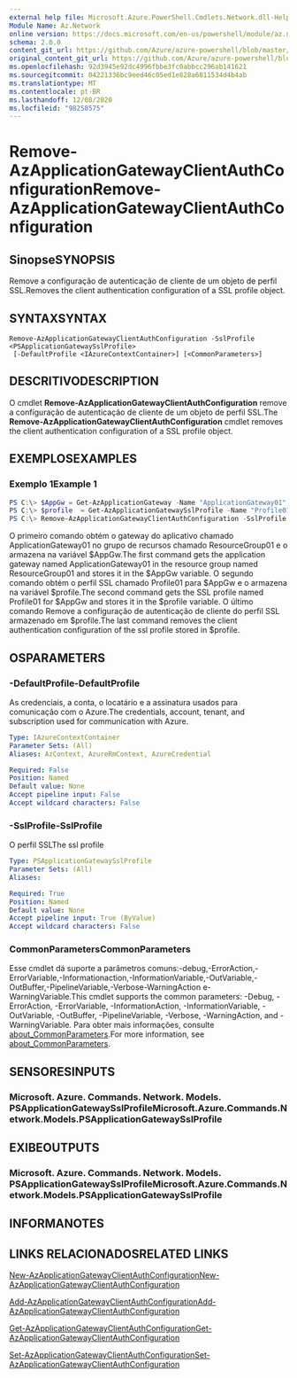 ```yaml
---
external help file: Microsoft.Azure.PowerShell.Cmdlets.Network.dll-Help.xml
Module Name: Az.Network
online version: https://docs.microsoft.com/en-us/powershell/module/az.network/remove-azapplicationgatewayclientauthconfiguration
schema: 2.0.0
content_git_url: https://github.com/Azure/azure-powershell/blob/master/src/Network/Network/help/Remove-AzApplicationGatewayClientAuthConfiguration.md
original_content_git_url: https://github.com/Azure/azure-powershell/blob/master/src/Network/Network/help/Remove-AzApplicationGatewayClientAuthConfiguration.md
ms.openlocfilehash: 92d3945e92dc4996fbbe3fc0abbcc296ab141621
ms.sourcegitcommit: 04221336bc9eed46c05ed1e828a6811534d4b4ab
ms.translationtype: MT
ms.contentlocale: pt-BR
ms.lasthandoff: 12/08/2020
ms.locfileid: "98258575"
---
```

# <span data-ttu-id="ce711-101">Remove-AzApplicationGatewayClientAuthConfiguration</span><span class="sxs-lookup"><span data-stu-id="ce711-101">Remove-AzApplicationGatewayClientAuthConfiguration</span></span>

## <span data-ttu-id="ce711-102">Sinopse</span><span class="sxs-lookup"><span data-stu-id="ce711-102">SYNOPSIS</span></span>
<span data-ttu-id="ce711-103">Remove a configuração de autenticação de cliente de um objeto de perfil SSL.</span><span class="sxs-lookup"><span data-stu-id="ce711-103">Removes the client authentication configuration of a SSL profile object.</span></span>

## <span data-ttu-id="ce711-104">SYNTAX</span><span class="sxs-lookup"><span data-stu-id="ce711-104">SYNTAX</span></span>

```
Remove-AzApplicationGatewayClientAuthConfiguration -SslProfile <PSApplicationGatewaySslProfile>
 [-DefaultProfile <IAzureContextContainer>] [<CommonParameters>]
```

## <span data-ttu-id="ce711-105">DESCRITIVO</span><span class="sxs-lookup"><span data-stu-id="ce711-105">DESCRIPTION</span></span>
<span data-ttu-id="ce711-106">O cmdlet **Remove-AzApplicationGatewayClientAuthConfiguration** remove a configuração de autenticação de cliente de um objeto de perfil SSL.</span><span class="sxs-lookup"><span data-stu-id="ce711-106">The **Remove-AzApplicationGatewayClientAuthConfiguration** cmdlet removes the client authentication configuration of a SSL profile object.</span></span>

## <span data-ttu-id="ce711-107">EXEMPLOS</span><span class="sxs-lookup"><span data-stu-id="ce711-107">EXAMPLES</span></span>

### <span data-ttu-id="ce711-108">Exemplo 1</span><span class="sxs-lookup"><span data-stu-id="ce711-108">Example 1</span></span>
```powershell
PS C:\> $AppGw = Get-AzApplicationGateway -Name "ApplicationGateway01" -ResourceGroupName "ResourceGroup01"
PS C:\> $profile  = Get-AzApplicationGatewaySslProfile -Name "Profile01" -ApplicationGateway $AppGw
PS C:\> Remove-AzApplicationGatewayClientAuthConfiguration -SslProfile $profile
```

<span data-ttu-id="ce711-109">O primeiro comando obtém o gateway do aplicativo chamado ApplicationGateway01 no grupo de recursos chamado ResourceGroup01 e o armazena na variável $AppGw.</span><span class="sxs-lookup"><span data-stu-id="ce711-109">The first command gets the application gateway named ApplicationGateway01 in the resource group named ResourceGroup01 and stores it in the $AppGw variable.</span></span> <span data-ttu-id="ce711-110">O segundo comando obtém o perfil SSL chamado Profile01 para $AppGw e o armazena na variável $profile.</span><span class="sxs-lookup"><span data-stu-id="ce711-110">The second command gets the SSL profile named Profile01 for $AppGw and stores it in the $profile variable.</span></span> <span data-ttu-id="ce711-111">O último comando Remove a configuração de autenticação de cliente do perfil SSL armazenado em $profile.</span><span class="sxs-lookup"><span data-stu-id="ce711-111">The last command removes the client authentication configuration of the ssl profile stored in $profile.</span></span>

## <span data-ttu-id="ce711-112">OS</span><span class="sxs-lookup"><span data-stu-id="ce711-112">PARAMETERS</span></span>

### <span data-ttu-id="ce711-113">-DefaultProfile</span><span class="sxs-lookup"><span data-stu-id="ce711-113">-DefaultProfile</span></span>
<span data-ttu-id="ce711-114">As credenciais, a conta, o locatário e a assinatura usados para comunicação com o Azure.</span><span class="sxs-lookup"><span data-stu-id="ce711-114">The credentials, account, tenant, and subscription used for communication with Azure.</span></span>

```yaml
Type: IAzureContextContainer
Parameter Sets: (All)
Aliases: AzContext, AzureRmContext, AzureCredential

Required: False
Position: Named
Default value: None
Accept pipeline input: False
Accept wildcard characters: False
```

### <span data-ttu-id="ce711-115">-SslProfile</span><span class="sxs-lookup"><span data-stu-id="ce711-115">-SslProfile</span></span>
<span data-ttu-id="ce711-116">O perfil SSL</span><span class="sxs-lookup"><span data-stu-id="ce711-116">The ssl profile</span></span>

```yaml
Type: PSApplicationGatewaySslProfile
Parameter Sets: (All)
Aliases:

Required: True
Position: Named
Default value: None
Accept pipeline input: True (ByValue)
Accept wildcard characters: False
```

### <span data-ttu-id="ce711-117">CommonParameters</span><span class="sxs-lookup"><span data-stu-id="ce711-117">CommonParameters</span></span>
<span data-ttu-id="ce711-118">Esse cmdlet dá suporte a parâmetros comuns:-debug,-ErrorAction,-ErrorVariable,-Informationaction,-InformationVariable,-OutVariable,-OutBuffer,-PipelineVariable,-Verbose-WarningAction e-WarningVariable.</span><span class="sxs-lookup"><span data-stu-id="ce711-118">This cmdlet supports the common parameters: -Debug, -ErrorAction, -ErrorVariable, -InformationAction, -InformationVariable, -OutVariable, -OutBuffer, -PipelineVariable, -Verbose, -WarningAction, and -WarningVariable.</span></span> <span data-ttu-id="ce711-119">Para obter mais informações, consulte [about_CommonParameters](http://go.microsoft.com/fwlink/?LinkID=113216).</span><span class="sxs-lookup"><span data-stu-id="ce711-119">For more information, see [about_CommonParameters](http://go.microsoft.com/fwlink/?LinkID=113216).</span></span>

## <span data-ttu-id="ce711-120">SENSORES</span><span class="sxs-lookup"><span data-stu-id="ce711-120">INPUTS</span></span>

### <span data-ttu-id="ce711-121">Microsoft. Azure. Commands. Network. Models. PSApplicationGatewaySslProfile</span><span class="sxs-lookup"><span data-stu-id="ce711-121">Microsoft.Azure.Commands.Network.Models.PSApplicationGatewaySslProfile</span></span>

## <span data-ttu-id="ce711-122">EXIBE</span><span class="sxs-lookup"><span data-stu-id="ce711-122">OUTPUTS</span></span>

### <span data-ttu-id="ce711-123">Microsoft. Azure. Commands. Network. Models. PSApplicationGatewaySslProfile</span><span class="sxs-lookup"><span data-stu-id="ce711-123">Microsoft.Azure.Commands.Network.Models.PSApplicationGatewaySslProfile</span></span>

## <span data-ttu-id="ce711-124">INFORMA</span><span class="sxs-lookup"><span data-stu-id="ce711-124">NOTES</span></span>

## <span data-ttu-id="ce711-125">LINKS RELACIONADOS</span><span class="sxs-lookup"><span data-stu-id="ce711-125">RELATED LINKS</span></span>

[<span data-ttu-id="ce711-126">New-AzApplicationGatewayClientAuthConfiguration</span><span class="sxs-lookup"><span data-stu-id="ce711-126">New-AzApplicationGatewayClientAuthConfiguration</span></span>](./New-AzApplicationGatewayClientAuthConfiguration.md)

[<span data-ttu-id="ce711-127">Add-AzApplicationGatewayClientAuthConfiguration</span><span class="sxs-lookup"><span data-stu-id="ce711-127">Add-AzApplicationGatewayClientAuthConfiguration</span></span>](./Add-AzApplicationGatewayClientAuthConfiguration.md)

[<span data-ttu-id="ce711-128">Get-AzApplicationGatewayClientAuthConfiguration</span><span class="sxs-lookup"><span data-stu-id="ce711-128">Get-AzApplicationGatewayClientAuthConfiguration</span></span>](./Get-AzApplicationGatewayClientAuthConfiguration.md)

[<span data-ttu-id="ce711-129">Set-AzApplicationGatewayClientAuthConfiguration</span><span class="sxs-lookup"><span data-stu-id="ce711-129">Set-AzApplicationGatewayClientAuthConfiguration</span></span>](./Set-AzApplicationGatewayClientAuthConfiguration.md)